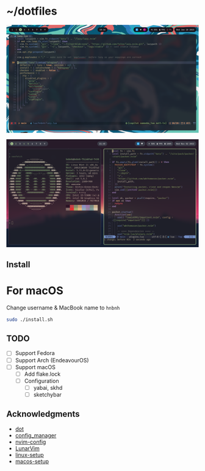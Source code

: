 # ~/dotfiles

![screenshot](./assets/2023-01-18_18-16.png)

![screenshot](./assets/screenshot.png)

## Install

# For macOS

Change username & MacBook name to `hnbnh`

```bash
sudo ./install.sh
```

## TODO

- [ ] Support Fedora
- [ ] Support Arch (EndeavourOS)
- [ ] Support macOS
  - [ ] Add flake.lock
  - [ ] Configuration
    - [ ] yabai, skhd
    - [ ] sketchybar

## Acknowledgments

* [dot](https://github.com/folke/dot)
* [config_manager](https://github.com/tjdevries/config_manager)
* [nvim-config](https://github.com/jdhao/nvim-config)
* [LunarVim](https://github.com/LunarVim/LunarVim)
* [linux-setup](https://github.com/khuedoan/linux-setup)
* [macos-setup](https://github.com/khuedoan/macos-setup)
